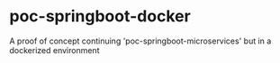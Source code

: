 # poc-springboot-docker
A proof of concept continuing 'poc-springboot-microservices' but in a dockerized environment 
